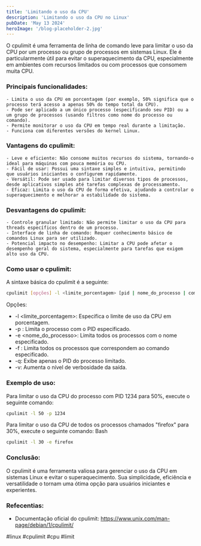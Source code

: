 ```yaml
---
title: 'Limitando o uso da CPU'
description: 'Limitando o uso da CPU no Linux'
pubDate: 'May 13 2024'
heroImage: '/blog-placeholder-2.jpg'
---
```


O cpulimit é uma ferramenta de linha de comando leve para limitar o uso da CPU por um processo ou grupo de processos em sistemas Linux. Ele é particularmente útil para evitar o superaquecimento da CPU, especialmente em ambientes com recursos limitados ou com processos que consomem muita CPU.

### Principais funcionalidades:

    - Limita o uso da CPU em porcentagem (por exemplo, 50% significa que o processo terá acesso a apenas 50% do tempo total da CPU).
    - Pode ser aplicado a um único processo (especificando seu PID) ou a um grupo de processos (usando filtros como nome do processo ou comando).
    - Permite monitorar o uso da CPU em tempo real durante a limitação.
    - Funciona com diferentes versões do kernel Linux.

### Vantagens do cpulimit:

    - Leve e eficiente: Não consome muitos recursos do sistema, tornando-o ideal para máquinas com pouca memória ou CPU.
    - Fácil de usar: Possui uma sintaxe simples e intuitiva, permitindo que usuários iniciantes o configurem rapidamente.
    - Versátil: Pode ser usado para limitar diversos tipos de processos, desde aplicativos simples até tarefas complexas de processamento.
    - Eficaz: Limita o uso da CPU de forma efetiva, ajudando a controlar o superaquecimento e melhorar a estabilidade do sistema.

### Desvantagens do cpulimit:

    - Controle granular limitado: Não permite limitar o uso da CPU para threads específicos dentro de um processo.
    - Interface de linha de comando: Requer conhecimento básico de comandos Linux para ser utilizado.
    - Potencial impacto no desempenho: Limitar a CPU pode afetar o desempenho geral do sistema, especialmente para tarefas que exigem alto uso da CPU.

### Como usar o cpulimit:

A sintaxe básica do cpulimit é a seguinte:

```bash
cpulimit [opções] -l <limite_porcentagem> [pid | nome_do_processo | comando]
```

Opções:

  -  -l <limite_porcentagem>: Especifica o limite de uso da CPU em porcentagem.
  -  -p <pid>: Limita o processo com o PID especificado.
  -  -e <nome_do_processo>: Limita todos os processos com o nome especificado.
  -  -f <comando>: Limita todos os processos que correspondem ao comando especificado.
  -  -q: Exibe apenas o PID do processo limitado.
  -  -v: Aumenta o nível de verbosidade da saída.

### Exemplo de uso:

Para limitar o uso da CPU do processo com PID 1234 para 50%, execute o seguinte comando:

```bash
cpulimit -l 50 -p 1234
```

Para limitar o uso da CPU de todos os processos chamados "firefox" para 30%, execute o seguinte comando:
Bash

```bash
cpulimit -l 30 -e firefox
```

### Conclusão:

O cpulimit é uma ferramenta valiosa para gerenciar o uso da CPU em sistemas Linux e evitar o superaquecimento. Sua simplicidade, eficiência e versatilidade o tornam uma ótima opção para usuários iniciantes e experientes.

### Refecentias:

   - Documentação oficial do cpulimit: https://www.unix.com/man-page/debian/1/cpulimit/


#linux #cpulimit #cpu #limit